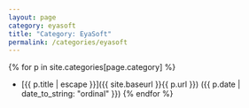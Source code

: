 ```yaml
---
layout: page
category: eyasoft
title: "Category: EyaSoft"
permalink: /categories/eyasoft
---
```


{% for p in site.categories[page.category] %}
- [{{ p.title | escape }}]({{ site.baseurl }}{{ p.url }}) ({{ p.date | date_to_string: "ordinal" }})
{% endfor %}